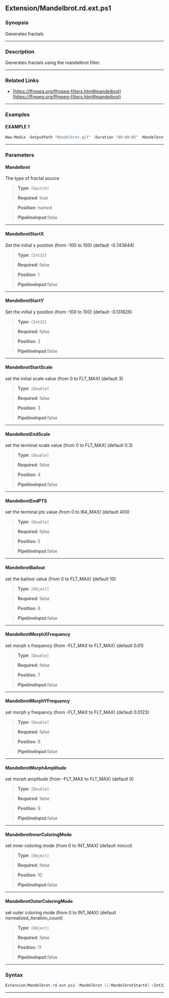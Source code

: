 
Extension/Mandelbrot.rd.ext.ps1
-------------------------------
### Synopsis
Generates fractals

---
### Description

Generates fractals using the mandelbrot filter.

---
### Related Links
* [https://ffmpeg.org/ffmpeg-filters.html#mandelbrot](https://ffmpeg.org/ffmpeg-filters.html#mandelbrot)



---
### Examples
#### EXAMPLE 1
```PowerShell
New-Media -OutputPath "Mandelbrot.gif" -Duration "00:00:05" -Mandelbrot
```

---
### Parameters
#### **Mandelbrot**

The type of fractal source



> **Type**: ```[Switch]```

> **Required**: true

> **Position**: named

> **PipelineInput**:false



---
#### **MandelbrotStartX**

Set the initial x position (from -100 to 100) (default -0.743644)



> **Type**: ```[Int32]```

> **Required**: false

> **Position**: 1

> **PipelineInput**:false



---
#### **MandelbrotStartY**

Set the initial y position (from -100 to 100) (default -0.131826)



> **Type**: ```[Int32]```

> **Required**: false

> **Position**: 2

> **PipelineInput**:false



---
#### **MandelbrotStartScale**

set the initial scale value (from 0 to FLT_MAX) (default 3)



> **Type**: ```[Double]```

> **Required**: false

> **Position**: 3

> **PipelineInput**:false



---
#### **MandelbrotEndScale**

set the terminal scale value (from 0 to FLT_MAX) (default 0.3)



> **Type**: ```[Double]```

> **Required**: false

> **Position**: 4

> **PipelineInput**:false



---
#### **MandelbrotEndPTS**

set the terminal pts value (from 0 to I64_MAX) (default 400)



> **Type**: ```[Double]```

> **Required**: false

> **Position**: 5

> **PipelineInput**:false



---
#### **MandelbrotBailout**

set the bailout value (from 0 to FLT_MAX) (default 10)



> **Type**: ```[Object]```

> **Required**: false

> **Position**: 6

> **PipelineInput**:false



---
#### **MandelbrotMorphXFrequency**

set morph x frequency (from -FLT_MAX to FLT_MAX) (default 0.01)



> **Type**: ```[Double]```

> **Required**: false

> **Position**: 7

> **PipelineInput**:false



---
#### **MandelbrotMorphYFrequency**

set morph y frequency (from -FLT_MAX to FLT_MAX) (default 0.0123)



> **Type**: ```[Double]```

> **Required**: false

> **Position**: 8

> **PipelineInput**:false



---
#### **MandelbrotMorphAmplitude**

set morph amplitude (from -FLT_MAX to FLT_MAX) (default 0)



> **Type**: ```[Double]```

> **Required**: false

> **Position**: 9

> **PipelineInput**:false



---
#### **MandelbrotInnerColoringMode**

set inner coloring mode (from 0 to INT_MAX) (default mincol)



> **Type**: ```[Object]```

> **Required**: false

> **Position**: 10

> **PipelineInput**:false



---
#### **MandelbrotOuterColoringMode**

set outer coloring mode (from 0 to INT_MAX) (default normalized_iteration_count)



> **Type**: ```[Object]```

> **Required**: false

> **Position**: 11

> **PipelineInput**:false



---
### Syntax
```PowerShell
Extension/Mandelbrot.rd.ext.ps1 -Mandelbrot [[-MandelbrotStartX] <Int32>] [[-MandelbrotStartY] <Int32>] [[-MandelbrotStartScale] <Double>] [[-MandelbrotEndScale] <Double>] [[-MandelbrotEndPTS] <Double>] [[-MandelbrotBailout] <Object>] [[-MandelbrotMorphXFrequency] <Double>] [[-MandelbrotMorphYFrequency] <Double>] [[-MandelbrotMorphAmplitude] <Double>] [[-MandelbrotInnerColoringMode] <Object>] [[-MandelbrotOuterColoringMode] <Object>] [<CommonParameters>]
```
---




